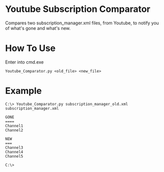 # Youtube Subscription Comparator

Compares two subscription_manager.xml files, from Youtube, to notify you of what's gone and what's new.

# How To Use

Enter into cmd.exe
```
Youtube_Comparator.py <old_file> <new_file>
```

# Example
```
C:\> Youtube_Comparator.py subscription_manager_old.xml subscription_manager.xml

GONE
====
Channel1
Channel2

NEW
===
Channel3
Channel4
Channel5

C:\>
```
